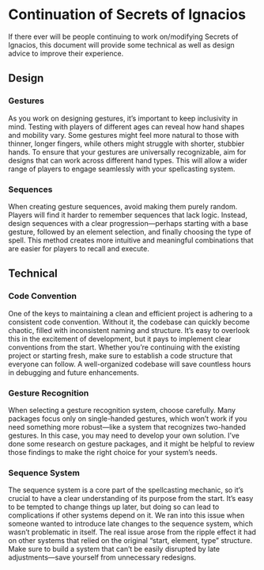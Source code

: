 # Continuation of Secrets of Ignacios
If there ever will be people continuing to work on/modifying Secrets of Ignacios, this document will provide some technical as well as design advice to improve their experience.

## Design

### Gestures

As you work on designing gestures, it’s important to keep inclusivity in mind. Testing with players of different ages can reveal how hand shapes and mobility vary. Some gestures might feel more natural to those with thinner, longer fingers, while others might struggle with shorter, stubbier hands. To ensure that your gestures are universally recognizable, aim for designs that can work across different hand types. This will allow a wider range of players to engage seamlessly with your spellcasting system.

### Sequences

When creating gesture sequences, avoid making them purely random. Players will find it harder to remember sequences that lack logic. Instead, design sequences with a clear progression—perhaps starting with a base gesture, followed by an element selection, and finally choosing the type of spell. This method creates more intuitive and meaningful combinations that are easier for players to recall and execute.

## Technical

### Code Convention

One of the keys to maintaining a clean and efficient project is adhering to a consistent code convention. Without it, the codebase can quickly become chaotic, filled with inconsistent naming and structure. It’s easy to overlook this in the excitement of development, but it pays to implement clear conventions from the start. Whether you’re continuing with the existing project or starting fresh, make sure to establish a code structure that everyone can follow. A well-organized codebase will save countless hours in debugging and future enhancements.

### Gesture Recognition

When selecting a gesture recognition system, choose carefully. Many packages focus only on single-handed gestures, which won’t work if you need something more robust—like a system that recognizes two-handed gestures. In this case, you may need to develop your own solution. I’ve done some research on gesture packages, and it might be helpful to review those findings to make the right choice for your system’s needs.

### Sequence System

The sequence system is a core part of the spellcasting mechanic, so it’s crucial to have a clear understanding of its purpose from the start. It’s easy to be tempted to change things up later, but doing so can lead to complications if other systems depend on it. We ran into this issue when someone wanted to introduce late changes to the sequence system, which wasn’t problematic in itself. The real issue arose from the ripple effect it had on other systems that relied on the original “start, element, type” structure. Make sure to build a system that can’t be easily disrupted by late adjustments—save yourself from unnecessary redesigns.
